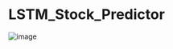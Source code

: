 # LSTM_Stock_Predictor

![image](https://user-images.githubusercontent.com/70820754/106644797-cd384600-6548-11eb-87f5-7d00a21dfcbd.png)
